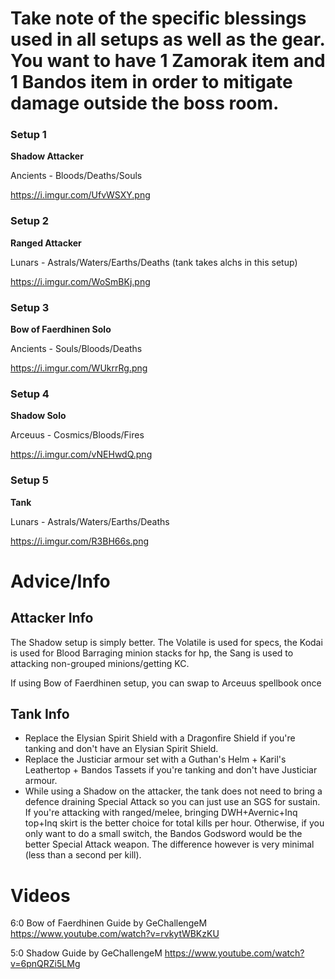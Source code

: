 # Take note of the specific blessings used in all setups as well as the gear. You want to have 1 Zamorak item and 1 Bandos item in order to mitigate damage outside the boss room.

### Setup 1

**Shadow Attacker**

Ancients - Bloods/Deaths/Souls

https://i.imgur.com/UfvWSXY.png

### Setup 2

**Ranged Attacker**

Lunars - Astrals/Waters/Earths/Deaths (tank takes alchs in this setup)

https://i.imgur.com/WoSmBKj.png

### Setup 3
**Bow of Faerdhinen Solo**

Ancients - Souls/Bloods/Deaths

https://i.imgur.com/WUkrrRg.png

### Setup 4

**Shadow Solo**

Arceuus - Cosmics/Bloods/Fires

https://i.imgur.com/vNEHwdQ.png

### Setup 5

**Tank**

Lunars - Astrals/Waters/Earths/Deaths

https://i.imgur.com/R3BH66s.png

# Advice/Info

## Attacker Info

The Shadow setup is simply better. The Volatile is used for specs, the Kodai is used for Blood Barraging minion stacks for hp, the Sang is used to attacking non-grouped minions/getting KC. 

If using Bow of Faerdhinen setup, you can swap to Arceuus spellbook once 

## Tank Info

- Replace the Elysian Spirit Shield with a Dragonfire Shield if you're tanking and don't have an Elysian Spirit Shield.
- Replace the Justiciar armour set with a Guthan's Helm + Karil's Leathertop + Bandos Tassets if you're tanking and don't have Justiciar armour. 
- While using a Shadow on the attacker, the tank does not need to bring a defence draining Special Attack so you can just use an SGS for sustain. If you're attacking with ranged/melee, bringing DWH+Avernic+Inq top+Inq skirt is the better choice for total kills per hour. Otherwise, if you only want to do a small switch, the Bandos Godsword would be the better Special Attack weapon. The difference however is very minimal (less than a second per kill).

# Videos

6:0 Bow of Faerdhinen Guide by GeChallengeM
https://www.youtube.com/watch?v=rvkytWBKzKU

5:0 Shadow Guide by GeChallengeM
https://www.youtube.com/watch?v=6pnQRZi5LMg
